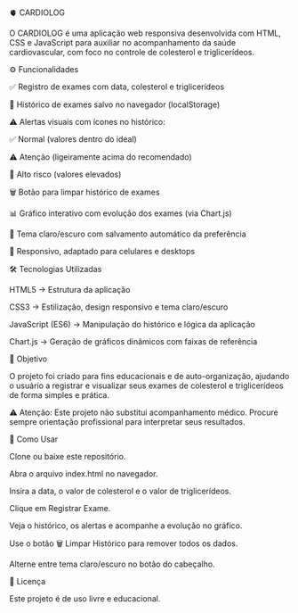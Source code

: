 🫀 CARDIOLOG

O CARDIOLOG é uma aplicação web responsiva desenvolvida com HTML, CSS e JavaScript para auxiliar no acompanhamento da saúde cardiovascular, com foco no controle de colesterol e triglicerídeos.

⚙️ Funcionalidades

✅ Registro de exames com data, colesterol e triglicerídeos

📜 Histórico de exames salvo no navegador (localStorage)

⚠️ Alertas visuais com ícones no histórico:

✅ Normal (valores dentro do ideal)

⚠️ Atenção (ligeiramente acima do recomendado)

🚨 Alto risco (valores elevados)

🗑️ Botão para limpar histórico de exames

📊 Gráfico interativo com evolução dos exames (via Chart.js)

🎨 Tema claro/escuro com salvamento automático da preferência

📱 Responsivo, adaptado para celulares e desktops

🛠️ Tecnologias Utilizadas

HTML5 → Estrutura da aplicação

CSS3 → Estilização, design responsivo e tema claro/escuro

JavaScript (ES6) → Manipulação do histórico e lógica da aplicação

Chart.js → Geração de gráficos dinâmicos com faixas de referência

🎯 Objetivo

O projeto foi criado para fins educacionais e de auto-organização, ajudando o usuário a registrar e visualizar seus exames de colesterol e triglicerídeos de forma simples e prática.

⚠️ Atenção: Este projeto não substitui acompanhamento médico. Procure sempre orientação profissional para interpretar seus resultados.

🚀 Como Usar

Clone ou baixe este repositório.

Abra o arquivo index.html no navegador.

Insira a data, o valor de colesterol e o valor de triglicerídeos.

Clique em Registrar Exame.

Veja o histórico, os alertas e acompanhe a evolução no gráfico.

Use o botão 🗑️ Limpar Histórico para remover todos os dados.

Alterne entre tema claro/escuro no botão do cabeçalho.


📌 Licença

Este projeto é de uso livre e educacional.
